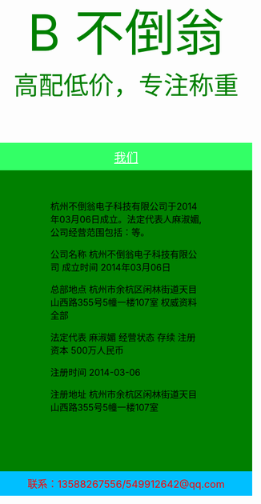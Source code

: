 <!DOCTYPE html>
<html>
<head>
<title>不倒翁电子科技有限公司</title>
<style>
body {
margin: 0px;
padding: 0px;
border: 0px;
color: white;
}
a {
color: white;
}
.banner {
background-size: cover;
width: 100%;
height: 300px;
text-align: center;
font-size: 100px;
color: green;
padding-top: 120px;
}
.menu {
background-color: #33FF66;
padding: 10px;
text-align: center;
font-size: 24px;
}
.content {
padding-top: 40px;
padding-bottom: 20px;
padding-left: 20%;
padding-right: 20%;
font-size: 18px;
background-color: green;
color: black;
}
.button {
background-color: #32CD32;
color: white;
padding: 15px;
}
.footer {
background-color: #00BFFF;
padding: 10px;
text-align: center;
font-size: 20px;
color: #FF0000;
}
</style>
</head>
<body>
<div class = "banner">
  B
不倒翁<br/>
<div style = "font-size: 50px;">高配低价，专注称重</div>
</div>
<div class = "menu">
<a href = "https://hzbdw-zzcz.github.io/bdwzy2.github.io/">我们
</a>
</div>
<div class = "content">
<p>杭州不倒翁电子科技有限公司于2014年03月06日成立。法定代表人麻淑媚,公司经营范围包括：等。


公司名称
杭州不倒翁电子科技有限公司
成立时间
2014年03月06日

总部地点
杭州市余杭区闲林街道天目山西路355号5幢一楼107室
权威资料全部

法定代表
麻淑媚
经营状态
存续
注册资本
500万人民币

注册时间
2014-03-06

注册地址
杭州市余杭区闲林街道天目山西路355号5幢一楼107室
</p>
<p style = "padding-top: 60px; text-align: center;">

</p>
</div>
<div class = "footer">
联系：13588267556/549912642@qq.com
</div>
</body>
</html>
